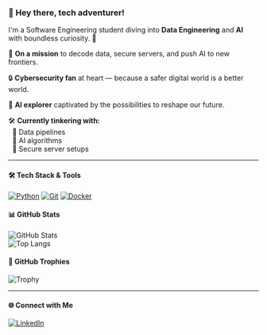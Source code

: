 ### 👋 Hey there, tech adventurer! 

I'm a Software Engineering student diving into **Data Engineering** and **AI** with boundless curiosity. 🌌

🚀 **On a mission** to decode data, secure servers, and push AI to new frontiers.

🔒 **Cybersecurity fan** at heart — because a safer digital world is a better world.

🤖 **AI explorer** captivated by the possibilities to reshape our future.

🛠️ **Currently tinkering with:**  
&nbsp;&nbsp;🔹 Data pipelines  
&nbsp;&nbsp;🔹 AI algorithms  
&nbsp;&nbsp;🔹 Secure server setups  

---

#### 🛠️ Tech Stack & Tools

[![Python](https://img.shields.io/badge/-Python-3776AB?logo=python&logoColor=white&style=flat-square)](https://www.python.org/)
[![Git](https://img.shields.io/badge/-Git-F05032?logo=git&logoColor=white&style=flat-square)](https://git-scm.com/)
[![Docker](https://img.shields.io/badge/-Docker-2496ED?logo=docker&logoColor=white&style=flat-square)](https://www.docker.com/)

#### 📊 GitHub Stats

![GitHub Stats](https://github-readme-stats.vercel.app/api?username=nestorvillap&show_icons=true&theme=radical)  
![Top Langs](https://github-readme-stats.vercel.app/api/top-langs/?username=nestorvillap&layout=compact&theme=radical)

#### 🚀 GitHub Trophies

![Trophy](https://github-profile-trophy.vercel.app/?username=nestorvillap&theme=onedark&row=1&column=6)

---

#### 🌐 Connect with Me

[![LinkedIn](https://img.shields.io/badge/-LinkedIn-0077B5?logo=linkedin&logoColor=white&style=flat-square)](https://www.linkedin.com/in/nestor-villa/)
